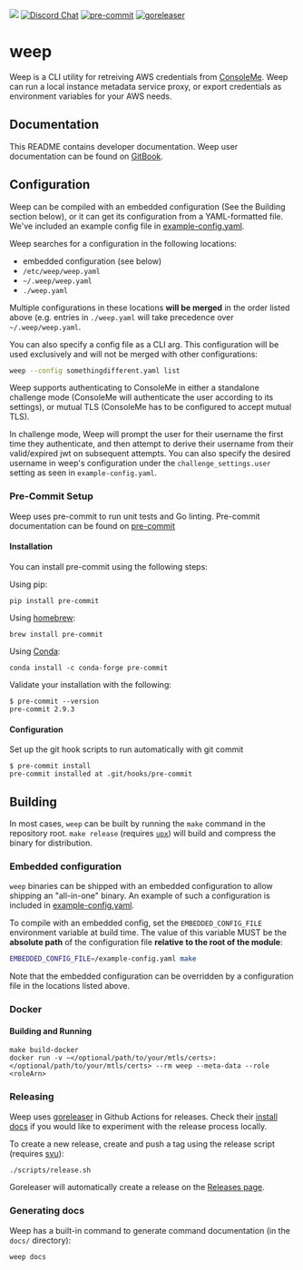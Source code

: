 [![](https://img.shields.io/badge/docs-gitbook-blue`)](https://hawkins.gitbook.io/consoleme/weep-cli/)
[![Discord Chat](https://img.shields.io/discord/730908778299523072?label=Chat&logo=discord)](https://discord.gg/tZ8S7Yg)
[![pre-commit](https://github.com/Netflix/weep/actions/workflows/precommit.yml/badge.svg)](https://github.com/Netflix/weep/actions/workflows/precommit.yml)
[![goreleaser](https://github.com/Netflix/weep/actions/workflows/release.yml/badge.svg)](https://github.com/Netflix/weep/actions/workflows/release.yml)

# weep

Weep is a CLI utility for retreiving AWS credentials from [ConsoleMe](https://github.com/Netflix/consoleme). Weep can run
a local instance metadata service proxy, or export credentials as environment variables for your AWS needs. 

## Documentation

This README contains developer documentation. Weep user documentation can be found on [GitBook](https://hawkins.gitbook.io/consoleme/weep-cli/).

## Configuration

Weep can be compiled with an embedded configuration (See the Building section below), or it can get its configuration 
from a YAML-formatted file. We've included an example config file in [example-config.yaml](example-config.yaml).

Weep searches for a configuration in the following locations:

- embedded configuration (see below)
- `/etc/weep/weep.yaml`
- `~/.weep/weep.yaml`
- `./weep.yaml`

Multiple configurations in these locations **will be merged** in the order listed above (e.g. entries in `./weep.yaml` will take precedence over `~/.weep/weep.yaml`.

You can also specify a config file as a CLI arg. This configuration will be used exclusively and will not be merged with other configurations:

```bash
weep --config somethingdifferent.yaml list
```

Weep supports authenticating to ConsoleMe in either a standalone challenge mode (ConsoleMe will authenticate the user
according to its settings), or mutual TLS (ConsoleMe has to be configured to accept mutual TLS).

In challenge mode, Weep will prompt the user for their username the first time they authenticate, and then attempt to
derive their username from their valid/expired jwt on subsequent attempts. You can also specify the desired username
in weep's configuration under the `challenge_settings.user` setting as seen in  `example-config.yaml`.

### Pre-Commit Setup
Weep uses pre-commit to run unit tests and Go linting.  Pre-commit documentation can be found on [pre-commit](https://pre-commit.com/)

#### Installation
You can install pre-commit using the following steps:

Using pip:
```
pip install pre-commit
```
Using [homebrew](https://brew.sh/):
```
brew install pre-commit
```
Using [Conda](https://conda.io/):
```
conda install -c conda-forge pre-commit
```

Validate your installation with the following:
```
$ pre-commit --version
pre-commit 2.9.3
```

#### Configuration
Set up the git hook scripts to run automatically with git commit
```
$ pre-commit install
pre-commit installed at .git/hooks/pre-commit
```

## Building

In most cases, `weep` can be built by running the `make` command in the repository root. `make release` (requires
[`upx`](https://upx.github.io/)) will build and compress the binary for distribution.

### Embedded configuration

`weep` binaries can be shipped with an embedded configuration to allow shipping an "all-in-one" binary.
An example of such a configuration is included in [example-config.yaml](example-config.yaml).

To compile with an embedded config, set the `EMBEDDED_CONFIG_FILE` environment variable at
build time. The value of this variable MUST be the **absolute path** of the configuration
file **relative to the root of the module**:

```bash
EMBEDDED_CONFIG_FILE=/example-config.yaml make
```

Note that the embedded configuration can be overridden by a configuration file in the locations listed above.

### Docker

#### Building and Running

```
make build-docker
docker run -v ~</optional/path/to/your/mtls/certs>:</optional/path/to/your/mtls/certs> --rm weep --meta-data --role <roleArn>
```

### Releasing

Weep uses [goreleaser](https://goreleaser.com/) in Github Actions for releases. Check their
[install docs](https://goreleaser.com/install/) if you would like to experiment with the release process locally.

To create a new release, create and push a tag using the release script (requires [svu](https://github.com/caarlos0/svu)):

```bash
./scripts/release.sh
```

Goreleaser will automatically create a release on the [Releases page](https://github.com/Netflix/weep/releases).

### Generating docs

Weep has a built-in command to generate command documentation (in the `docs/` directory):

```bash
weep docs
```
